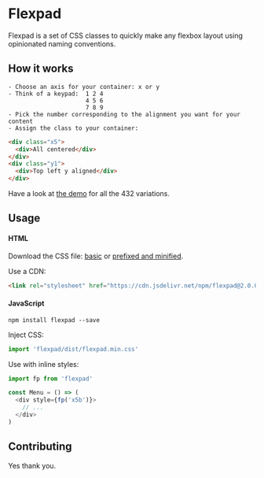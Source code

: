 # Flexpad

Flexpad is a set of CSS classes to quickly make any flexbox layout using opinionated naming conventions.

## How it works

```
- Choose an axis for your container: x or y
- Think of a keypad:  1 2 4
                      4 5 6
                      7 8 9
- Pick the number corresponding to the alignment you want for your content
- Assign the class to your container:
```
```html
<div class="x5">
  <div>All centered</div>
</div>
<div class="y1">
  <div>Top left y aligned</div>
</div>
```

Have a look at [the demo](https://dherault.github.io/flexpad/) for all the 432 variations.

## Usage

#### HTML

Download the CSS file: [basic](https://raw.githubusercontent.com/dherault/flexpad/master/dist/flexpad.css) or [prefixed and minified](https://raw.githubusercontent.com/dherault/flexpad/master/dist/flexpad.min.css).

Use a CDN:
```html
<link rel="stylesheet" href="https://cdn.jsdelivr.net/npm/flexpad@2.0.0/dist/flexpad.min.css">
```

#### JavaScript

`npm install flexpad --save`

Inject CSS:
```js
import 'flexpad/dist/flexpad.min.css'
```

Use with inline styles:
```js
import fp from 'flexpad'

const Menu = () => (
  <div style={fp('x5b')}>
    // ...
  </div>
)
```

## Contributing

Yes thank you.
